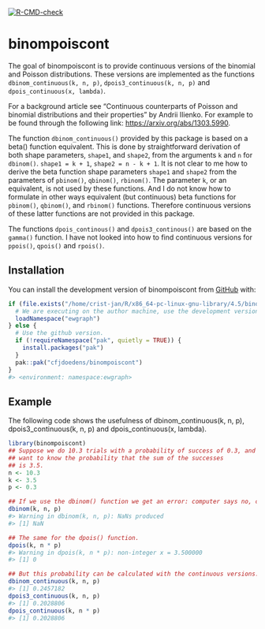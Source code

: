
<!-- README.md is generated from README.Rmd. Please edit that file -->

<!-- badges: start -->
[![R-CMD-check](https://github.com/cfjdoedens/binompoiscont/actions/workflows/R-CMD-check.yaml/badge.svg)](https://github.com/cfjdoedens/binompoiscont/actions/workflows/R-CMD-check.yaml)
<!-- badges: end -->

# binompoiscont

The goal of binompoiscont is to provide continuous versions of the
binomial and Poisson distributions. These versions are implemented as
the functions `dbinom_continuous(k, n, p)`, `dpois3_continuous(k, n, p)`
and `dpois_continuous(x, lambda)`.

For a background article see “Continuous counterparts of Poisson and
binomial distributions and their properties” by Andrii Ilienko. For
example to be found through the following link:
<https://arxiv.org/abs/1303.5990>.

The function `dbinom_continuous()` provided by this package is based on
a beta() function equivalent. This is done by straightforward derivation
of both shape parameters, `shape1`, and `shape2`, from the arguments `k`
and `n` for `dbinom()`. `shape1 = k + 1`, `shape2 = n - k + 1`. It is
not clear to me how to derive the beta function shape parameters
`shape1` and `shape2` from the parameters of `pbinom()`, `qbinom()`,
`rbinom()`. The parameter `k`, or an equivalent, is not used by these
functions. And I do not know how to formulate in other ways equivalent
(but continuous) beta functions for `pbinom()`, `qbinom()`, and
`rbinom()` functions. Therefore continuous versions of these latter
functions are not provided in this package.

The functions `dpois_continous()` and `dpois3_continous()` are based on
the `gamma()` function. I have not looked into how to find continuous
versions for `ppois()`, `qpois()` and `rpois()`.

## Installation

You can install the development version of binompoiscont from
[GitHub](https://github.com/) with:

``` r
if (file.exists("/home/crist-jan/R/x86_64-pc-linux-gnu-library/4.5/binompoiscont")) {
  # We are executing on the author machine, use the development version available there. 
  loadNamespace("ewgraph")
} else {
  # Use the github version.
  if (!requireNamespace("pak", quietly = TRUE)) {
    install.packages("pak")
  }
  pak::pak("cfjdoedens/binompoiscont")
}
#> <environment: namespace:ewgraph>
```

## Example

The following code shows the usefulness of dbinom_continuous(k, n, p),
dpois3_continuous(k, n, p) and dpois_continuous(x, lambda).

``` r
library(binompoiscont)
## Suppose we do 10.3 trials with a probability of success of 0.3, and we
## want to know the probability that the sum of the successes
## is 3.5.
n <- 10.3
k <- 3.5
p <- 0.3

## If we use the dbinom() function we get an error: computer says no, can't do this.
dbinom(k, n, p)
#> Warning in dbinom(k, n, p): NaNs produced
#> [1] NaN

## The same for the dpois() function.
dpois(k, n * p)
#> Warning in dpois(k, n * p): non-integer x = 3.500000
#> [1] 0

## But this probability can be calculated with the continuous versions.
dbinom_continuous(k, n, p)
#> [1] 0.2457182
dpois3_continuous(k, n, p)
#> [1] 0.2028806
dpois_continuous(k, n * p)
#> [1] 0.2028806
```
